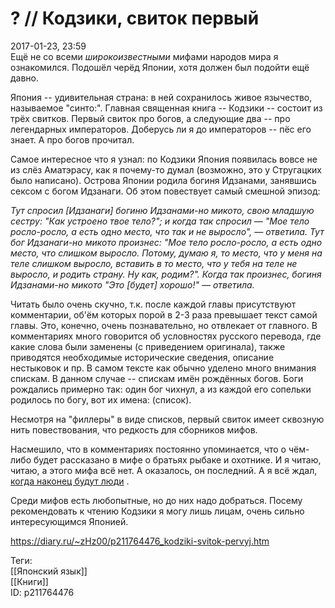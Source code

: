 ? // Кодзики, свиток первый
============================

   
 2017-01-23, 23:59   
  Ещё не со всеми  *широкоизвестными*  мифами народов мира я ознакомился. Подошёл черёд Японии, хотя должен был подойти ещё давно.   
   
 Япония -- удивительная страна: в ней сохранилось живое язычество, называемое "синто:". Главная священная книга -- Кодзики -- состоит из трёх свитков. Первый свиток про богов, а следующие два -- про легендарных императоров. Доберусь ли я до императоров -- пёс его знает. А про богов прочитал.   
   
 Самое интересное что я узнал: по Кодзики Япония появилась вовсе не из слёз Аматэрасу, как я почему-то думал (возможно, это у Стругацких было написано). Острова Японии родила богиня Идзанами, занявшись сексом с богом Идзанаги. Об этом повествует самый смешной эпизод:   
   
  *Тут спросил [Идзанаги] богиню Идзанами-но микото, свою младшую сестру: "Как устроено твое тело?"; и когда так спросил — "Мое тело росло-росло, а есть одно место, что так и не выросло", — ответила. Тут бог Идзанаги-но микото произнес: "Мое тело росло-росло, а есть одно место, что слишком выросло. Потому, думаю я, то место, что у меня на теле слишком выросло, вставить в то место, что у тебя на теле не выросло, и родить страну. Ну как, родим?". Когда так произнес, богиня Идзанами-но микото "Это [будет] хорошо!" — ответила.*    
   
 Читать было очень скучно, т.к. после каждой главы присутствуют комментарии, об'ём которых порой в 2-3 раза превышает текст самой главы. Это, конечно, очень познавательно, но отвлекает от главного. В комментариях много говорится об условностях русского перевода, где какие слова были заменены (с приведением оригинала), также приводятся необходимые исторические сведения, описание нестыковок и пр. В самом тексте как обычно уделено много внимания спискам. В данном случае -- спискам имён рождённых богов. Боги рождались примерно так: один бог чихнул, а из каждой его сопельки родилось по богу, вот их имена: (список).   
   
 Несмотря на "филлеры" в виде списков, первый свиток имеет сквозную нить повествования, что редкость для сборников мифов.   
   
 Насмешило, что в комментариях постоянно упоминается, что о чём-либо будет рассказано в мифе о братьях рыбаке и охотнике. И я читаю, читаю, а этого мифа всё нет. А оказалось, он последний. А я всё ждал,  [когда наконец будут люди](https://www.youtube.com/watch?v=MJghR7CuxG0)  .   
   
 Среди мифов есть любопытные, но до них надо добраться. Посему рекомендовать к чтению Кодзики я могу лишь лицам, очень сильно интересующимся Японией.   
    
 <https://diary.ru/~zHz00/p211764476_kodziki-svitok-pervyj.htm>   
   
 Теги:   
 [[Японский язык]]   
 [[Книги]]   
 ID: p211764476